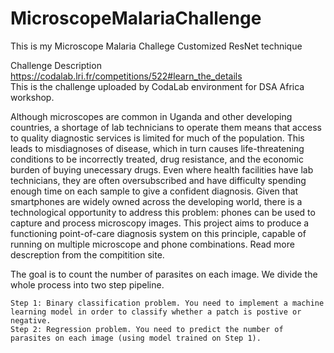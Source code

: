 # MicroscopeMalariaChallenge
This is my Microscope Malaria Challege Customized ResNet technique

Challenge Description
https://codalab.lri.fr/competitions/522#learn_the_details
<br/>This is the challenge uploaded by CodaLab environment for DSA Africa workshop.

Although microscopes are common in Uganda and other developing countries, a shortage of lab technicians to operate them means that access to quality diagnostic services is limited for much of the population. This leads to misdiagnoses of disease, which in turn causes life-threatening conditions to be incorrectly treated, drug resistance, and the economic burden of buying unecessary drugs. Even where health facilities have lab technicians, they are often oversubscribed and have difficulty spending enough time on each sample to give a confident diagnosis. Given that smartphones are widely owned across the developing world, there is a technological opportunity to address this problem: phones can be used to capture and process microscopy images. This project aims to produce a functioning point-of-care diagnosis system on this principle, capable of running on multiple microscope and phone combinations. Read more descreption from the compitition site.

The goal is to count the number of parasites on each image. We divide the whole process into two step pipeline.

    Step 1: Binary classification problem. You need to implement a machine learning model in order to classify whether a patch is postive or negative.
    Step 2: Regression problem. You need to predict the number of parasites on each image (using model trained on Step 1).

